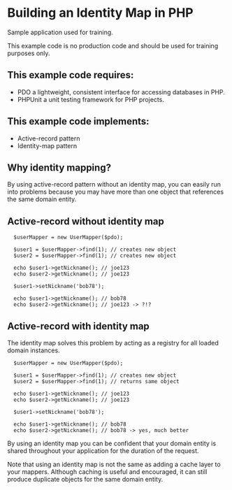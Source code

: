 Building an Identity Map in PHP
===============================

Sample application used for training.

This example code is no production code and should be used for training
purposes only.

This example code requires:
---------------------------
* PDO a lightweight, consistent interface for accessing databases in PHP.
* PHPUnit a unit testing framework for PHP projects.

This example code implements:
-----------------------
* Active-record pattern
* Identity-map pattern

Why identity mapping?
---------------------
By using active-record pattern without an identity map, you can easily run
into problems because you may have more than one object that references
the same domain entity.

Active-record without identity map
----------------------------------

      $userMapper = new UserMapper($pdo);

      $user1 = $userMapper->find(1); // creates new object
      $user2 = $userMapper->find(1); // creates new object

      echo $user1->getNickname(); // joe123
      echo $user2->getNickname(); // joe123

      $user1->setNickname('bob78');

      echo $user1->getNickname(); // bob78
      echo $user2->getNickname(); // joe123 -> ?!?

Active-record with identity map
----------------------------------
The identity map solves this problem by acting as a registry for all
loaded domain instances.

      $userMapper = new UserMapper($pdo);

      $user1 = $userMapper->find(1); // creates new object
      $user2 = $userMapper->find(1); // returns same object

      echo $user1->getNickname(); // joe123
      echo $user2->getNickname(); // joe123

      $user1->setNickname('bob78');

      echo $user1->getNickname(); // bob78
      echo $user2->getNickname(); // bob78 -> yes, much better

By using an identity map you can be confident that your domain entity is
shared throughout your application for the duration of the request.

Note that using an identity map is not the same as adding a cache layer
to your mappers. Although caching is useful and encouraged, it can still
produce duplicate objects for the same domain entity.
